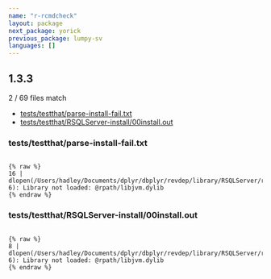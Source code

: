 ```yaml
---
name: "r-rcmdcheck"
layout: package
next_package: yorick
previous_package: lumpy-sv
languages: []
---
```

## 1.3.3
2 / 69 files match

 - [tests/testthat/parse-install-fail.txt](#teststestthatparse-install-failtxt)
 - [tests/testthat/RSQLServer-install/00install.out](#teststestthatrsqlserver-install00installout)

### tests/testthat/parse-install-fail.txt

```

{% raw %}
16 |   dlopen(/Users/hadley/Documents/dplyr/dbplyr/revdep/library/RSQLServer/rJava/libs/rJava.so, 6): Library not loaded: @rpath/libjvm.dylib
{% endraw %}

```
### tests/testthat/RSQLServer-install/00install.out

```

{% raw %}
8 |   dlopen(/Users/hadley/Documents/dplyr/dbplyr/revdep/library/RSQLServer/rJava/libs/rJava.so, 6): Library not loaded: @rpath/libjvm.dylib
{% endraw %}

```